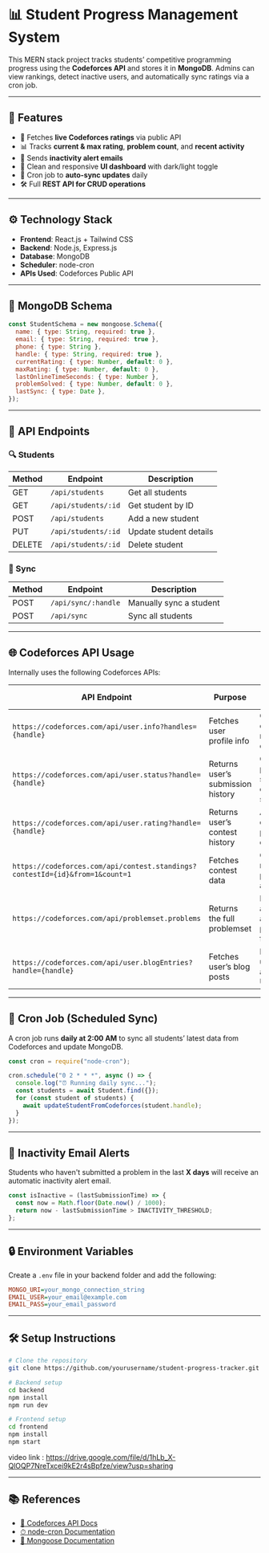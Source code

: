 # 📊 Student Progress Management System

This MERN stack project tracks students’ competitive programming progress using the **Codeforces API** and stores it in **MongoDB**. Admins can view rankings, detect inactive users, and automatically sync ratings via a cron job.

---

## 🧠 Features

- 🚀 Fetches **live Codeforces ratings** via public API
- 📊 Tracks **current & max rating**, **problem count**, and **recent activity**
- 📧 Sends **inactivity alert emails**
- 🧩 Clean and responsive **UI dashboard** with dark/light toggle
- 🔁 Cron job to **auto-sync updates** daily
- 🛠️ Full **REST API for CRUD operations**

---

## ⚙️ Technology Stack

- **Frontend**: React.js + Tailwind CSS
- **Backend**: Node.js, Express.js
- **Database**: MongoDB
- **Scheduler**: node-cron
- **APIs Used**: Codeforces Public API

---

## 🧾 MongoDB Schema

```js
const StudentSchema = new mongoose.Schema({
  name: { type: String, required: true },
  email: { type: String, required: true },
  phone: { type: String },
  handle: { type: String, required: true },
  currentRating: { type: Number, default: 0 },
  maxRating: { type: Number, default: 0 },
  lastOnlineTimeSeconds: { type: Number },
  problemSolved: { type: Number, default: 0 },
  lastSync: { type: Date },
});
```

---

## 🧪 API Endpoints

### 🔍 Students

| Method | Endpoint            | Description            |
| ------ | ------------------- | ---------------------- |
| GET    | `/api/students`     | Get all students       |
| GET    | `/api/students/:id` | Get student by ID      |
| POST   | `/api/students`     | Add a new student      |
| PUT    | `/api/students/:id` | Update student details |
| DELETE | `/api/students/:id` | Delete student         |

### 🔄 Sync

| Method | Endpoint            | Description             |
| ------ | ------------------- | ----------------------- |
| POST   | `/api/sync/:handle` | Manually sync a student |
| POST   | `/api/sync`         | Sync all students       |

---

## 🌐 Codeforces API Usage

Internally uses the following Codeforces APIs:

| API Endpoint                                                                 | Purpose                           | Usage in Project                             |
| ---------------------------------------------------------------------------- | --------------------------------- | -------------------------------------------- |
| `https://codeforces.com/api/user.info?handles={handle}`                      | Fetches user profile info         | Get current/max rating, last online time     |
| `https://codeforces.com/api/user.status?handle={handle}`                     | Returns user’s submission history | Count problems solved, check last submission |
| `https://codeforces.com/api/user.rating?handle={handle}`                     | Returns user’s contest history    | Analyze contest progress over time           |
| `https://codeforces.com/api/contest.standings?contestId={id}&from=1&count=1` | Fetches contest data              | Get total number of problems in a contest    |
| `https://codeforces.com/api/problemset.problems`                             | Returns the full problemset       | For advanced analytics or problem filtering  |
| `https://codeforces.com/api/user.blogEntries?handle={handle}`                | Fetches user’s blog posts         | For showing user activity in UI              |

---

## 🔁 Cron Job (Scheduled Sync)

A cron job runs **daily at 2:00 AM** to sync all students’ latest data from Codeforces and update MongoDB.

```js
const cron = require("node-cron");

cron.schedule("0 2 * * *", async () => {
  console.log("⏰ Running daily sync...");
  const students = await Student.find({});
  for (const student of students) {
    await updateStudentFromCodeforces(student.handle);
  }
});
```

---

## 📧 Inactivity Email Alerts

Students who haven't submitted a problem in the last **X days** will receive an automatic inactivity alert email.

```js
const isInactive = (lastSubmissionTime) => {
  const now = Math.floor(Date.now() / 1000);
  return now - lastSubmissionTime > INACTIVITY_THRESHOLD;
};
```

---

## 🔒 Environment Variables

Create a `.env` file in your backend folder and add the following:

```ini
MONGO_URI=your_mongo_connection_string
EMAIL_USER=your_email@example.com
EMAIL_PASS=your_email_password
```

---

## 🛠 Setup Instructions

```bash
# Clone the repository
git clone https://github.com/yourusername/student-progress-tracker.git

# Backend setup
cd backend
npm install
npm run dev

# Frontend setup
cd frontend
npm install
npm start
```
video link :  https://drive.google.com/file/d/1hLb_X-QlOQP7NreTxcei9kE2r4sBpfze/view?usp=sharing


---

## 📚 References

- [📘 Codeforces API Docs](https://codeforces.com/apiHelp)
- [⏱ node-cron Documentation](https://www.npmjs.com/package/node-cron)
- [🧾 Mongoose Documentation](https://mongoosejs.com/)
